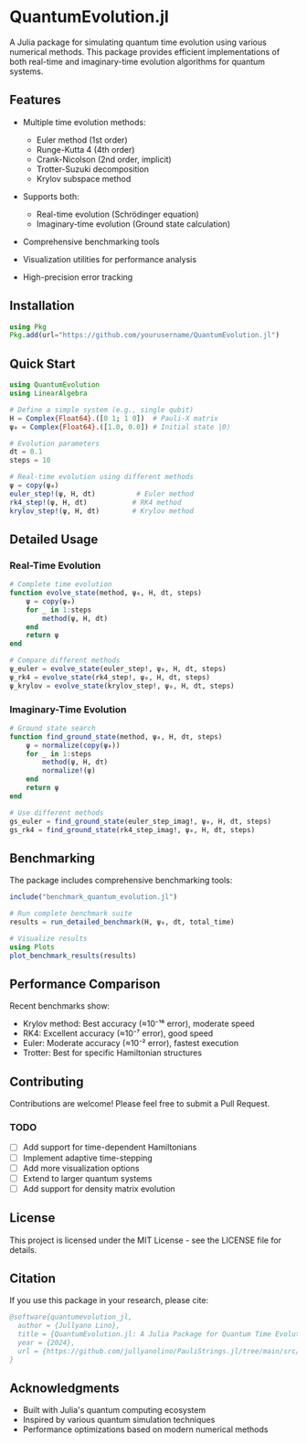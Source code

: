 # QuantumEvolution.jl

A Julia package for simulating quantum time evolution using various numerical methods. 
This package provides efficient implementations of both real-time and imaginary-time evolution algorithms for quantum systems.

## Features

- Multiple time evolution methods:
  - Euler method (1st order)
  - Runge-Kutta 4 (4th order)
  - Crank-Nicolson (2nd order, implicit)
  - Trotter-Suzuki decomposition
  - Krylov subspace method

- Supports both:
  - Real-time evolution (Schrödinger equation)
  - Imaginary-time evolution (Ground state calculation)

- Comprehensive benchmarking tools
- Visualization utilities for performance analysis
- High-precision error tracking

## Installation

```julia
using Pkg
Pkg.add(url="https://github.com/yourusername/QuantumEvolution.jl")
```

## Quick Start

```julia
using QuantumEvolution
using LinearAlgebra

# Define a simple system (e.g., single qubit)
H = Complex{Float64}.([0 1; 1 0])  # Pauli-X matrix
ψ₀ = Complex{Float64}.([1.0, 0.0]) # Initial state |0⟩

# Evolution parameters
dt = 0.1
steps = 10

# Real-time evolution using different methods
ψ = copy(ψ₀)
euler_step!(ψ, H, dt)          # Euler method
rk4_step!(ψ, H, dt)           # RK4 method
krylov_step!(ψ, H, dt)        # Krylov method
```

## Detailed Usage

### Real-Time Evolution

```julia
# Complete time evolution
function evolve_state(method, ψ₀, H, dt, steps)
    ψ = copy(ψ₀)
    for _ in 1:steps
        method(ψ, H, dt)
    end
    return ψ
end

# Compare different methods
ψ_euler = evolve_state(euler_step!, ψ₀, H, dt, steps)
ψ_rk4 = evolve_state(rk4_step!, ψ₀, H, dt, steps)
ψ_krylov = evolve_state(krylov_step!, ψ₀, H, dt, steps)
```

### Imaginary-Time Evolution

```julia
# Ground state search
function find_ground_state(method, ψ₀, H, dτ, steps)
    ψ = normalize(copy(ψ₀))
    for _ in 1:steps
        method(ψ, H, dτ)
        normalize!(ψ)
    end
    return ψ
end

# Use different methods
gs_euler = find_ground_state(euler_step_imag!, ψ₀, H, dt, steps)
gs_rk4 = find_ground_state(rk4_step_imag!, ψ₀, H, dt, steps)
```

## Benchmarking

The package includes comprehensive benchmarking tools:

```julia
include("benchmark_quantum_evolution.jl")

# Run complete benchmark suite
results = run_detailed_benchmark(H, ψ₀, dt, total_time)

# Visualize results
using Plots
plot_benchmark_results(results)
```

## Performance Comparison

Recent benchmarks show:

- Krylov method: Best accuracy (≈10⁻¹⁶ error), moderate speed
- RK4: Excellent accuracy (≈10⁻⁷ error), good speed
- Euler: Moderate accuracy (≈10⁻² error), fastest execution
- Trotter: Best for specific Hamiltonian structures

## Contributing

Contributions are welcome! Please feel free to submit a Pull Request.

### TODO
- [ ] Add support for time-dependent Hamiltonians
- [ ] Implement adaptive time-stepping
- [ ] Add more visualization options
- [ ] Extend to larger quantum systems
- [ ] Add support for density matrix evolution

## License

This project is licensed under the MIT License - see the LICENSE file for details.

## Citation

If you use this package in your research, please cite:

```bibtex
@software{quantumevolution_jl,
  author = {Jullyano Lino},
  title = {QuantumEvolution.jl: A Julia Package for Quantum Time Evolution},
  year = {2024},
  url = {https://github.com/jullyanolino/PauliStrings.jl/tree/main/src/numerical_methods/QuantumEvolution.jl}
}
```

## Acknowledgments

- Built with Julia's quantum computing ecosystem
- Inspired by various quantum simulation techniques
- Performance optimizations based on modern numerical methods
